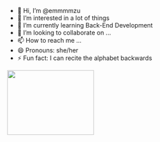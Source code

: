 - 👋 Hi, I’m @emmmmzu
- 👀 I’m interested in a lot of things
- 🌱 I’m currently learning Back-End Development
- 💞️ I’m looking to collaborate on ...
- 📫 How to reach me ...
- 😄 Pronouns: she/her
- ⚡ Fun fact: I can recite the alphabet backwards

<p align="left">
  <img src="https://api.boot.dev/v1/users/public/2e9e5807-ad7a-43f9-9b4d-f09ca2ae1b47/thumbnail" width="200" height="150">
</p>


<!---
emmmmzu/emmmmzu is a ✨ special ✨ repository because its `README.md` (this file) appears on your GitHub profile.
You can click the Preview link to take a look at your changes.
--->
